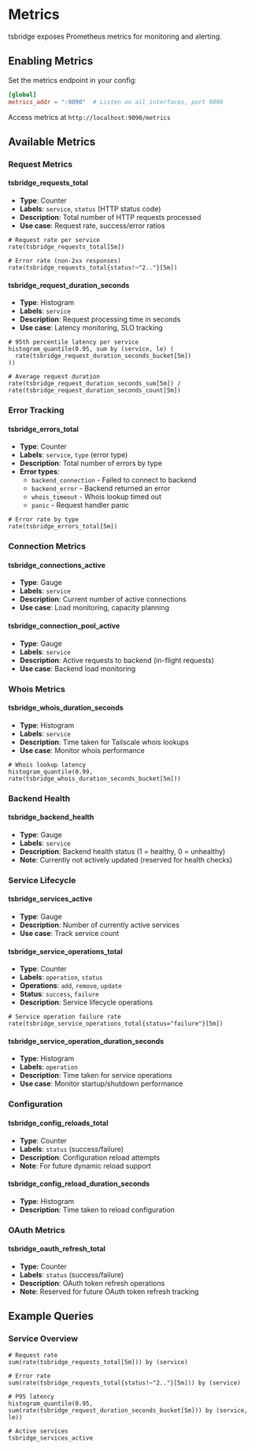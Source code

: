 # Metrics

tsbridge exposes Prometheus metrics for monitoring and alerting.

## Enabling Metrics

Set the metrics endpoint in your config:

```toml
[global]
metrics_addr = ":9090"  # Listen on all interfaces, port 9090
```

Access metrics at `http://localhost:9090/metrics`

## Available Metrics

### Request Metrics

#### tsbridge_requests_total

- **Type**: Counter
- **Labels**: `service`, `status` (HTTP status code)
- **Description**: Total number of HTTP requests processed
- **Use case**: Request rate, success/error ratios

```promql
# Request rate per service
rate(tsbridge_requests_total[5m])

# Error rate (non-2xx responses)
rate(tsbridge_requests_total{status!~"2.."}[5m])
```

#### tsbridge_request_duration_seconds

- **Type**: Histogram
- **Labels**: `service`
- **Description**: Request processing time in seconds
- **Use case**: Latency monitoring, SLO tracking

```promql
# 95th percentile latency per service
histogram_quantile(0.95, sum by (service, le) (
  rate(tsbridge_request_duration_seconds_bucket[5m])
))

# Average request duration
rate(tsbridge_request_duration_seconds_sum[5m]) / rate(tsbridge_request_duration_seconds_count[5m])
```

### Error Tracking

#### tsbridge_errors_total

- **Type**: Counter
- **Labels**: `service`, `type` (error type)
- **Description**: Total number of errors by type
- **Error types**:
  - `backend_connection` - Failed to connect to backend
  - `backend_error` - Backend returned an error
  - `whois_timeout` - Whois lookup timed out
  - `panic` - Request handler panic

```promql
# Error rate by type
rate(tsbridge_errors_total[5m])
```

### Connection Metrics

#### tsbridge_connections_active

- **Type**: Gauge
- **Labels**: `service`
- **Description**: Current number of active connections
- **Use case**: Load monitoring, capacity planning

#### tsbridge_connection_pool_active

- **Type**: Gauge
- **Labels**: `service`
- **Description**: Active requests to backend (in-flight requests)
- **Use case**: Backend load monitoring

### Whois Metrics

#### tsbridge_whois_duration_seconds

- **Type**: Histogram
- **Labels**: `service`
- **Description**: Time taken for Tailscale whois lookups
- **Use case**: Monitor whois performance

```promql
# Whois lookup latency
histogram_quantile(0.99, rate(tsbridge_whois_duration_seconds_bucket[5m]))
```

### Backend Health

#### tsbridge_backend_health

- **Type**: Gauge
- **Labels**: `service`
- **Description**: Backend health status (1 = healthy, 0 = unhealthy)
- **Note**: Currently not actively updated (reserved for health checks)

### Service Lifecycle

#### tsbridge_services_active

- **Type**: Gauge
- **Description**: Number of currently active services
- **Use case**: Track service count

#### tsbridge_service_operations_total

- **Type**: Counter
- **Labels**: `operation`, `status`
- **Operations**: `add`, `remove`, `update`
- **Status**: `success`, `failure`
- **Description**: Service lifecycle operations

```promql
# Service operation failure rate
rate(tsbridge_service_operations_total{status="failure"}[5m])
```

#### tsbridge_service_operation_duration_seconds

- **Type**: Histogram
- **Labels**: `operation`
- **Description**: Time taken for service operations
- **Use case**: Monitor startup/shutdown performance

### Configuration

#### tsbridge_config_reloads_total

- **Type**: Counter
- **Labels**: `status` (success/failure)
- **Description**: Configuration reload attempts
- **Note**: For future dynamic reload support

#### tsbridge_config_reload_duration_seconds

- **Type**: Histogram
- **Description**: Time taken to reload configuration

### OAuth Metrics

#### tsbridge_oauth_refresh_total

- **Type**: Counter
- **Labels**: `status` (success/failure)
- **Description**: OAuth token refresh operations
- **Note**: Reserved for future OAuth token refresh tracking

## Example Queries

### Service Overview

```promql
# Request rate
sum(rate(tsbridge_requests_total[5m])) by (service)

# Error rate
sum(rate(tsbridge_requests_total{status!~"2.."}[5m])) by (service)

# P95 latency
histogram_quantile(0.95, sum(rate(tsbridge_request_duration_seconds_bucket[5m])) by (service, le))

# Active services
tsbridge_services_active
```
